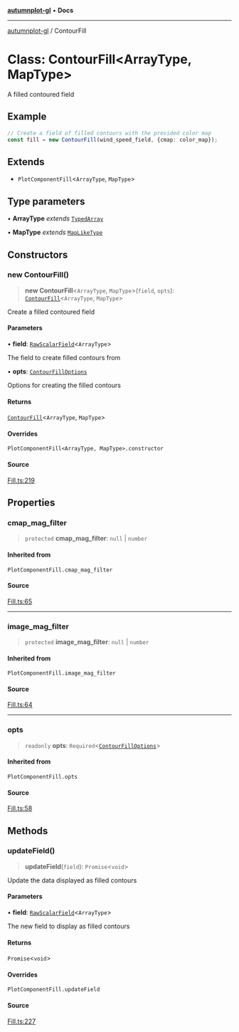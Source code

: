 [**autumnplot-gl**](../index.md) • **Docs**

***

[autumnplot-gl](../globals.md) / ContourFill

# Class: ContourFill\<ArrayType, MapType\>

A filled contoured field

## Example

```ts
// Create a field of filled contours with the provided color map
const fill = new ContourFill(wind_speed_field, {cmap: color_map});
```

## Extends

- `PlotComponentFill`\<`ArrayType`, `MapType`\>

## Type parameters

• **ArrayType** *extends* [`TypedArray`](../type-aliases/TypedArray.md)

• **MapType** *extends* [`MapLikeType`](../type-aliases/MapLikeType.md)

## Constructors

### new ContourFill()

> **new ContourFill**\<`ArrayType`, `MapType`\>(`field`, `opts`): [`ContourFill`](ContourFill.md)\<`ArrayType`, `MapType`\>

Create a filled contoured field

#### Parameters

• **field**: [`RawScalarField`](RawScalarField.md)\<`ArrayType`\>

The field to create filled contours from

• **opts**: [`ContourFillOptions`](../interfaces/ContourFillOptions.md)

Options for creating the filled contours

#### Returns

[`ContourFill`](ContourFill.md)\<`ArrayType`, `MapType`\>

#### Overrides

`PlotComponentFill<ArrayType, MapType>.constructor`

#### Source

[Fill.ts:219](https://github.com/tsupinie/autumnplot-gl/blob/0e257a0170331d21c88041ead5493447b81541cc/src/Fill.ts#L219)

## Properties

### cmap\_mag\_filter

> `protected` **cmap\_mag\_filter**: `null` \| `number`

#### Inherited from

`PlotComponentFill.cmap_mag_filter`

#### Source

[Fill.ts:65](https://github.com/tsupinie/autumnplot-gl/blob/0e257a0170331d21c88041ead5493447b81541cc/src/Fill.ts#L65)

***

### image\_mag\_filter

> `protected` **image\_mag\_filter**: `null` \| `number`

#### Inherited from

`PlotComponentFill.image_mag_filter`

#### Source

[Fill.ts:64](https://github.com/tsupinie/autumnplot-gl/blob/0e257a0170331d21c88041ead5493447b81541cc/src/Fill.ts#L64)

***

### opts

> `readonly` **opts**: `Required`\<[`ContourFillOptions`](../interfaces/ContourFillOptions.md)\>

#### Inherited from

`PlotComponentFill.opts`

#### Source

[Fill.ts:58](https://github.com/tsupinie/autumnplot-gl/blob/0e257a0170331d21c88041ead5493447b81541cc/src/Fill.ts#L58)

## Methods

### updateField()

> **updateField**(`field`): `Promise`\<`void`\>

Update the data displayed as filled contours

#### Parameters

• **field**: [`RawScalarField`](RawScalarField.md)\<`ArrayType`\>

The new field to display as filled contours

#### Returns

`Promise`\<`void`\>

#### Overrides

`PlotComponentFill.updateField`

#### Source

[Fill.ts:227](https://github.com/tsupinie/autumnplot-gl/blob/0e257a0170331d21c88041ead5493447b81541cc/src/Fill.ts#L227)
